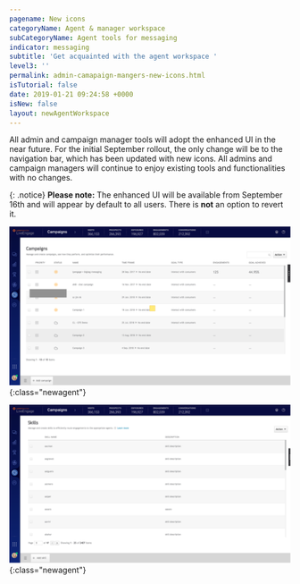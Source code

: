 ```yaml
---
pagename: New icons
categoryName: Agent & manager workspace
subCategoryName: Agent tools for messaging
indicator: messaging
subtitle: 'Get acquainted with the agent workspace '
level3: ''
permalink: admin-camapaign-mangers-new-icons.html
isTutorial: false
date: 2019-01-21 09:24:58 +0000
isNew: false
layout: newAgentWorkspace
---
```


All admin and campaign manager tools will adopt the enhanced UI in the near future. For the initial September rollout, the only change will be to the navigation bar, which has been updated with new icons. All admins and campaign managers will continue to enjoy existing tools and functionalities with no changes. 

{: .notice} 
**Please note:** The enhanced UI will be available from September 16th and will appear by default to all users. There is **not** an option to revert it.  

![alt text](img/admin-camapaign-manager-1.png){:class="newagent"}

![alt text](img/admin-camapaign-manager-2.png){:class="newagent"}
